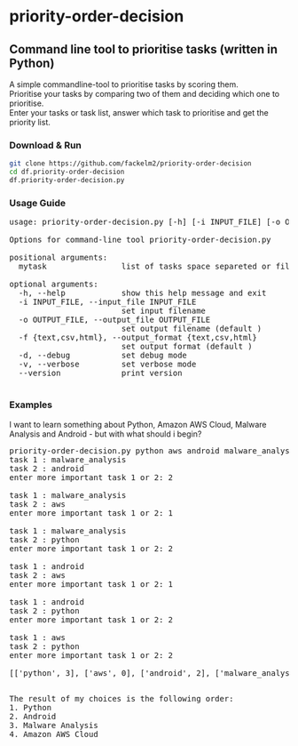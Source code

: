 # priority-order-decision
## Command line tool to prioritise tasks (written in Python)
A simple commandline-tool to prioritise tasks by scoring them. <br>
Prioritise your tasks by comparing two of them and deciding which one to prioritise.<br>
Enter your tasks or task list, answer which task to prioritise and get the priority list.

### Download & Run

```sh 
git clone https://github.com/fackelm2/priority-order-decision
cd df.priority-order-decision
df.priority-order-decision.py
```

### Usage Guide
<pre>
usage: priority-order-decision.py [-h] [-i INPUT_FILE] [-o OUTPUT_FILE] [-f {text,csv,html}] [-d] [-v] [--version] mytask [mytask ...]

Options for command-line tool priority-order-decision.py

positional arguments:
  mytask                list of tasks space separeted or filename [-i <filename>] with one task per line

optional arguments:
  -h, --help            show this help message and exit
  -i INPUT_FILE, --input_file INPUT_FILE
                        set input filename
  -o OUTPUT_FILE, --output_file OUTPUT_FILE
                        set output filename (default <console>)
  -f {text,csv,html}, --output_format {text,csv,html}
                        set output format (default <text>)
  -d, --debug           set debug mode
  -v, --verbose         set verbose mode
  --version             print version

</pre>


### Examples
I want to learn something about Python, Amazon AWS Cloud, Malware Analysis and Android - but with what should i begin?
<pre>
priority-order-decision.py python aws android malware_analysis
task 1 : malware_analysis
task 2 : android
enter more important task 1 or 2: 2

task 1 : malware_analysis
task 2 : aws
enter more important task 1 or 2: 1

task 1 : malware_analysis
task 2 : python
enter more important task 1 or 2: 2

task 1 : android
task 2 : aws
enter more important task 1 or 2: 1

task 1 : android
task 2 : python
enter more important task 1 or 2: 2

task 1 : aws
task 2 : python
enter more important task 1 or 2: 2

[['python', 3], ['aws', 0], ['android', 2], ['malware_analysis', 1]]

</pre>
<pre>
The result of my choices is the following order:
1. Python
2. Android
3. Malware Analysis
4. Amazon AWS Cloud
</pre>

